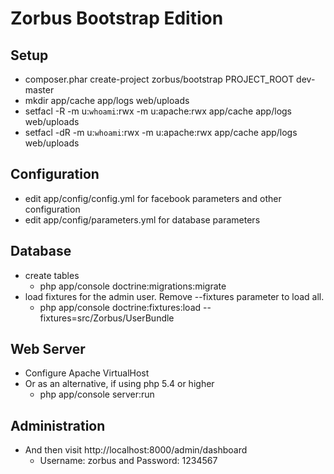 Zorbus Bootstrap Edition
========================

Setup
-----

* composer.phar create-project zorbus/bootstrap PROJECT_ROOT dev-master
* mkdir app/cache app/logs web/uploads
* setfacl -R -m u:`whoami`:rwx -m u:apache:rwx app/cache app/logs web/uploads
* setfacl -dR -m u:`whoami`:rwx -m u:apache:rwx app/cache app/logs web/uploads

Configuration
-------------

* edit app/config/config.yml for facebook parameters and other configuration
* edit app/config/parameters.yml for database parameters

Database
--------

* create tables
  * php app/console doctrine:migrations:migrate
* load fixtures for the admin user. Remove --fixtures parameter to load all.
  * php app/console doctrine:fixtures:load --fixtures=src/Zorbus/UserBundle

Web Server
----------

* Configure Apache VirtualHost
* Or as an alternative, if using php 5.4 or higher
  * php app/console server:run

Administration
--------------

* And then visit http://localhost:8000/admin/dashboard
  * Username: zorbus and Password: 1234567